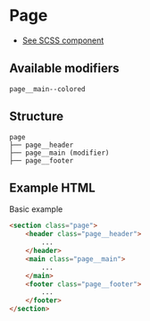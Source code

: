 # Page

- [See SCSS component](../../scss/layouts/page.scss)

## Available modifiers

```
page__main--colored
```

## Structure

```
page
├── page__header
├── page__main (modifier)
├── page__footer
```

## Example HTML

Basic example

```html
<section class="page">
	<header class="page__header">
		...
	</header>
	<main class="page__main">
		...
	</main>
	<footer class="page__footer">
		...
	</footer>
</section>
```